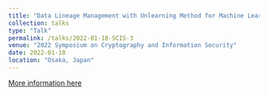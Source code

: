 ```yaml
---
title: "Data Lineage Management with Unlearning Method for Machine Learning Security and Privacy Issues"
collection: talks
type: "Talk"
permalink: /talks/2022-01-18-SCIS-3
venue: "2022 Symposium on Cryptography and Information Security"
date: 2022-01-18
location: "Osaka, Japan"
---
```


[More information here](https://www.iwsec.org/scis/2022/index_en.html)
